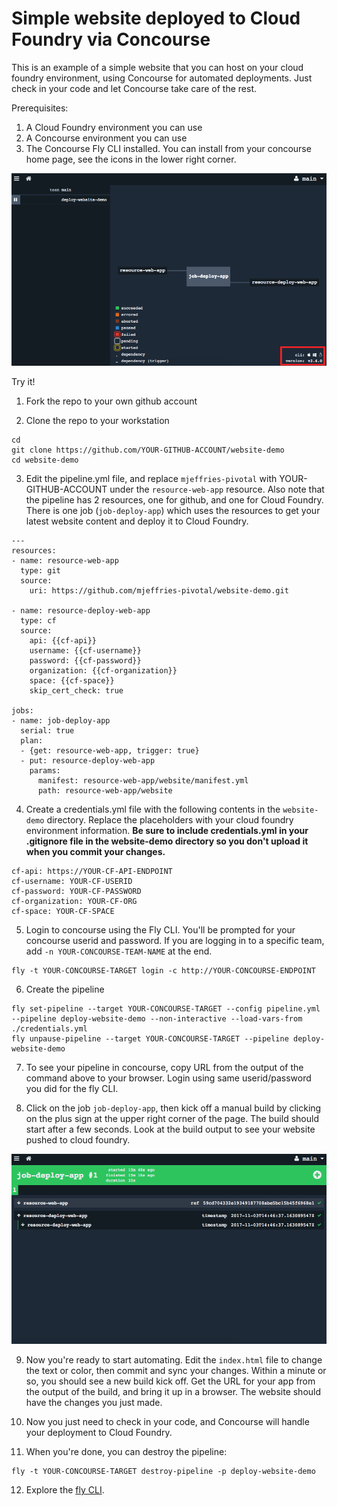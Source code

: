 # Simple website deployed to Cloud Foundry via Concourse

This is an example of a simple website that you can host on your cloud foundry environment, using Concourse for automated deployments.  Just check in your code and let Concourse take care of the rest.

Prerequisites:
1. A Cloud Foundry environment you can use
2. A Concourse environment you can use
3. The Concourse Fly CLI installed.  You can install from your concourse home page, see the icons in the lower right corner.

![](images/fly-cli.png)

Try it!

1. Fork the repo to your own github account

2. Clone the repo to your workstation

```
cd
git clone https://github.com/YOUR-GITHUB-ACCOUNT/website-demo
cd website-demo
```

3. Edit the pipeline.yml file, and replace `mjeffries-pivotal` with YOUR-GITHUB-ACCOUNT under the `resource-web-app` resource.  Also note that the pipeline has 2 resources, one for github, and one for Cloud Foundry.  There is one job (`job-deploy-app`) which uses the resources to get your latest website content and deploy it to Cloud Foundry.

```
---
resources:
- name: resource-web-app
  type: git
  source:
    uri: https://github.com/mjeffries-pivotal/website-demo.git

- name: resource-deploy-web-app
  type: cf
  source:
    api: {{cf-api}}
    username: {{cf-username}}
    password: {{cf-password}}
    organization: {{cf-organization}}
    space: {{cf-space}}
    skip_cert_check: true

jobs:
- name: job-deploy-app
  serial: true
  plan:
  - {get: resource-web-app, trigger: true}
  - put: resource-deploy-web-app
    params:
      manifest: resource-web-app/website/manifest.yml
      path: resource-web-app/website
```

4. Create a credentials.yml file with the following contents in the `website-demo` directory.  Replace the placeholders with your cloud foundry environment information.  **Be sure to include credentials.yml in your .gitignore file in the website-demo directory so you don't upload it when you commit your changes.**

```
cf-api: https://YOUR-CF-API-ENDPOINT
cf-username: YOUR-CF-USERID
cf-password: YOUR-CF-PASSWORD
cf-organization: YOUR-CF-ORG
cf-space: YOUR-CF-SPACE
```

5. Login to concourse using the Fly CLI.  You'll be prompted for your concourse userid and password.  If you are logging in to a specific team, add ` -n YOUR-CONCOURSE-TEAM-NAME ` at the end.

```
fly -t YOUR-CONCOURSE-TARGET login -c http://YOUR-CONCOURSE-ENDPOINT
```

6. Create the pipeline

```
fly set-pipeline --target YOUR-CONCOURSE-TARGET --config pipeline.yml --pipeline deploy-website-demo --non-interactive --load-vars-from ./credentials.yml
fly unpause-pipeline --target YOUR-CONCOURSE-TARGET --pipeline deploy-website-demo
```

7. To see your pipeline in concourse, copy URL from the output of the command above to your browser.  Login using same userid/password you did for the fly CLI.

8. Click on the job `job-deploy-app`, then kick off a manual build by clicking on the plus sign at the upper right corner of the page.  The build should start after a few seconds.  Look at the build output to see your website pushed to cloud foundry.

![](images/green-build.png)

9. Now you're ready to start automating.  Edit the `index.html` file to change the text or color, then commit and sync your changes.  Within a minute or so, you should see a new build kick off.  Get the URL for your app from the output of the build, and bring it up in a browser.  The website should have the changes you just made.

10. Now you just need to check in your code, and Concourse will handle your deployment to Cloud Foundry.

11. When you're done, you can destroy the pipeline:

```
fly -t YOUR-CONCOURSE-TARGET destroy-pipeline -p deploy-website-demo
```

12. Explore the [fly CLI](http://concourse.ci/fly-cli.html).
